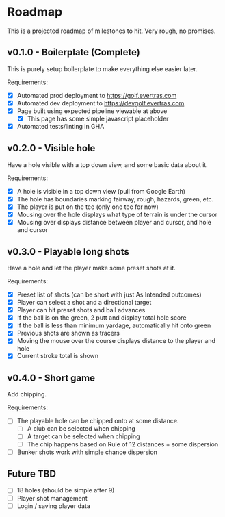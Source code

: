 # Roadmap

This is a projected roadmap of milestones to hit. Very rough, no promises.

## v0.1.0 - Boilerplate (Complete)

This is purely setup boilerplate to make everything else easier later.

Requirements:

- [x] Automated prod deployment to https://golf.evertras.com
- [x] Automated dev deployment to https://devgolf.evertras.com
- [x] Page built using expected pipeline viewable at above
  - [x] This page has some simple javascript placeholder
- [x] Automated tests/linting in GHA

## v0.2.0 - Visible hole

Have a hole visible with a top down view, and some basic data about it.

Requirements:

- [x] A hole is visible in a top down view (pull from Google Earth)
- [x] The hole has boundaries marking fairway, rough, hazards, green, etc.
- [x] The player is put on the tee (only one tee for now)
- [x] Mousing over the hole displays what type of terrain is under the cursor
- [x] Mousing over displays distance between player and cursor, and hole and cursor

## v0.3.0 - Playable long shots

Have a hole and let the player make some preset shots at it.

Requirements:

- [x] Preset list of shots (can be short with just As Intended outcomes)
- [x] Player can select a shot and a directional target
- [x] Player can hit preset shots and ball advances
- [x] If the ball is on the green, 2 putt and display total hole score
- [x] If the ball is less than minimum yardage, automatically hit onto green
- [x] Previous shots are shown as tracers
- [x] Moving the mouse over the course displays distance to the player and hole
- [x] Current stroke total is shown

## v0.4.0 - Short game

Add chipping.

Requirements:

- [ ] The playable hole can be chipped onto at some distance.
  - [ ] A club can be selected when chipping
  - [ ] A target can be selected when chipping
  - [ ] The chip happens based on Rule of 12 distances + some dispersion
- [ ] Bunker shots work with simple chance dispersion

## Future TBD

- [ ] 18 holes (should be simple after 9)
- [ ] Player shot management
- [ ] Login / saving player data
